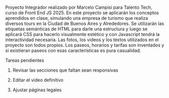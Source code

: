 Proyecto Integrador realizado por Marcelo Campisi para Talento Tech, curso de Front End JS 2025.
En este proyecto se aplicarán los conceptos aprendidos en clase, simulando una empresa de turismo que realiza diversos tours en la Ciudad de Buenos Aires y Alrededores.
Se utilizarán las etiquetas semánticas de HTML para darle una estructura y luego se aplicará CSS para hacerlo visualmente estético y con Javascript tendrá la interactividad necesaria.
Las fotos, los videos y los textos utilizados en el proyecto son todos propios.  Los paseos, horarios y tarifas son inventados y si existieran paseos con esas características es pura casualidad.

Tareas pendientes
1) Revisar las secciones que faltan sean responsivas

2) Editar el video definitivo

3) Ajustar páginas legales
